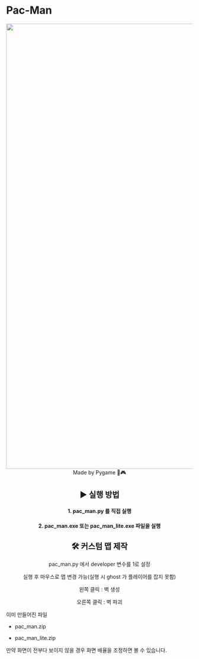# Pac-Man
<div align="center">
  <img width="1200" alt="game_playing" src="https://github.com/python-programmer1512/Pac-Man/assets/68761453/58886a1e-2b61-4693-8d0d-8ed96ecfa2eb">
</div>  
<div align="center">
  Made by Pygame 🐍🎮
</div>
<div align="center">

  ## ▶️ 실행 방법

  #### <div align="center"> 1. pac_man.py 를 직접 실행 </div>
     
  #### <div align="center"> 2. pac_man.exe 또는 pac_man_lite.exe 파일을 실행 </div>
  
  ## 🛠 커스텀 맵 제작
  
  pac_man.py 에서 developer 변수를 1로 설정
    
  실행 후 마우스로 맵 변경 가능(실행 시 ghost 가 플레이어를 잡지 못함)

  왼쪽 클릭 : 벽 생성
  
  오른쪽 클릭 : 벽 파괴
  

    
  
  
</div>

이미 만들어진 파일

* pac_man.zip
  
* pac_man_lite.zip

만약 화면이 전부다 보이지 않을 경우 화면 배율을 조정하면 볼 수 있습니다.
